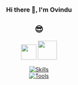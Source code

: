 <div align="center">

### Hi there 👋, I'm Ovindu
## 😎 

[<img src="https://img.icons8.com/doodle/48/linkedin--v2.png" height="40">](https://www.linkedin.com/in/ovindu-pathiraja-staffordshire/)
[<img src="https://img.icons8.com/sf-regular/48/ffffff/medium-logo.png" height="50">](https://ovindupathiraja.medium.com/)

[![Skills](https://skillicons.dev/icons?i=react,flutter,kotlin,html,css,js,php,java,mysql&perline=10)](https://skillicons.dev)
</br>
[![Tools](https://skillicons.dev/icons?i=vscode,visualstudio,idea,androidstudio,postman&perline=10)](https://skillicons.dev)


</div>

<!--[![Harlok's WakaTime stats](https://github-readme-stats.vercel.app/api/wakatime?username=ovindupathiraja&theme=dark)](https://github.com/OvinduPathiraja/github-readme-stats) -->
